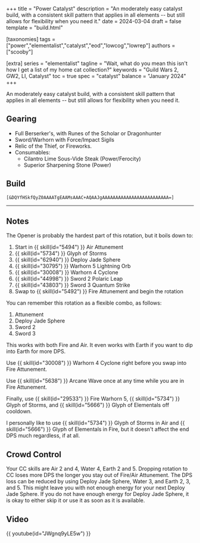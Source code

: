 +++
title = "Power Catalyst"
description = "An moderately easy catalyst build, with a consistent skill pattern that applies in all elements -- but still allows for flexibility when you need it."
date = 2024-03-04
draft = false
template = "build.html"


[taxonomies]
tags = ["power","elementalist","catalyst","eod","lowcog","lowrep"]
authors = ["scooby"]

[extra]
series = "elementalist"
tagline = "Wait, what do you mean this isn't how I get a list of my home cat collection?"
keywords = "Guild Wars 2, GW2, LI, Catalyst"
toc = true
spec = "catalyst"
balance = "January 2024"
+++

An moderately easy catalyst build, with a consistent skill pattern that applies in all elements -- but still allows for flexibility when you need it.

## Gearing

- Full Berserker's, with Runes of the Scholar or Dragonhunter
- Sword/Warhorn with Force/Impact Sigils
- Relic of the Thief, or Fireworks.
- Consumables:
  - Cilantro Lime Sous-Vide Steak (Power/Ferocity)
  - Superior Sharpening Stone (Power)

## Build

`[&DQYfHSkfQyZ0AAAATgEAAMsAAAC+AQAAJgAAAAAAAAAAAAAAAAAAAAAAAAA=]`

---

<div data-armory-embed='skills' data-armory-ids='5503,5638,5542,5734,5666'></div><div data-armory-embed='specializations' data-armory-ids='31,41,67' data-armory-31-traits='296,334,1510' data-armory-41-traits='232,1502,226' data-armory-67-traits='2252,2247,2241'></div>

## Notes

The Opener is probably the hardest part of this rotation, but it boils down to:

1. Start in {{ skill(id="5494") }} Air Attunement
1. {{ skill(id="5734") }} Glyph of Storms
1. {{ skill(id="62940") }} Deploy Jade Sphere
1. {{ skill(id="30795") }} Warhorn 5 Lightning Orb
1. {{ skill(id="30008") }} Warhorn 4 Cyclone
1. {{ skill(id="44998") }} Sword 2 Polaric Leap
1. {{ skill(id="43803") }} Sword 3 Quantum Strike
1. Swap to {{ skill(id="5492") }} Fire Attunement and begin the rotation

You can remember this rotation as a flexible combo, as follows:

1. Attunement
1. Deploy Jade Sphere
1. Sword 2
1. Sword 3

This works with both Fire and Air. It even works with Earth if you want to dip into Earth for more DPS.

Use {{ skill(id="30008") }} Warhorn 4 Cyclone
right before you swap into Fire Attunement.

Use {{ skill(id="5638") }} Arcane Wave once at any time while you are in Fire Attunement.

Finally, use
{{ skill(id="29533") }} Fire Warhorn 5,
{{ skill(id="5734") }} Glyph of Storms, and 
{{ skill(id="5666") }} Glyph of Elementals off cooldown.

I personally like to use
{{ skill(id="5734") }} Glyph of Storms in Air and
{{ skill(id="5666") }} Glyph of Elementals in Fire, but it doesn't affect the end DPS much regardless, if at all.

## Crowd Control

Your CC skills are Air 2 and 4, Water 4, Earth 2 and 5. Dropping rotation to CC loses more DPS the longer you stay out of Fire/Air Attunement. The DPS loss can be reduced by using Deploy Jade Sphere, Water 3, and Earth 2, 3, and 5. This might leave you with not enough energy for your next Deploy Jade Sphere. If you do not have enough energy for Deploy Jade Sphere, it is okay to either skip it or use it as soon as it is available.

## Video

{{ youtube(id="JWgnq9yLE5w") }}

